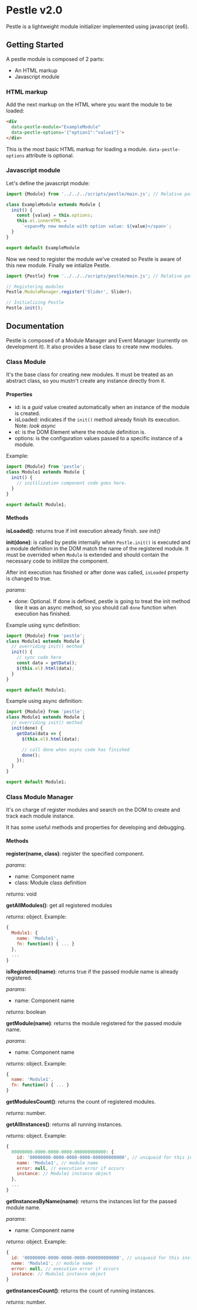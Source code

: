 # Pestle v2.0

Pestle is a lightweight module initializer implemented using javascript (es6).

## Getting Started

A pestle module is composed of 2 parts:
* An HTML markup
* Javascript module

### HTML markup
Add the next markup on the HTML where you want the module to be loaded:
```html
<div
  data-pestle-module="ExampleModule"
  data-pestle-options='{"option1":"value1"}'>
</div>
```
This is the most basic HTML markup for loading a module. `data-pestle-options` attribute is optional.

### Javascript module
Let's define the javascript module:

```javascript
import {Module} from '../../../scripts/pestle/main.js'; // Relative path to the pestle main file.

class ExampleModule extends Module {
  init() {
    const {value} = this.options;
    this.el.innerHTML = 
      `<span>My new module with option value: ${value}</span>`;
  }
}

export default ExampleModule
```

Now we need to register the module we've created so Pestle is aware of this new module. Finally we intialize Pestle.

```javascript
import {Pestle} from '../../../scripts/pestle/main.js'; // Relative path to the pestle main file.

// Registering modules
Pestle.ModuleManager.register('Slider', Slider);

// Initializing Pestle
Pestle.init();
```

## Documentation

Pestle is composed of a Module Manager and Event Manager (currently on development it). It also provides a base class to create new modules.

### Class Module

It's the base class for creating new modules. It must be treated as an abstract class, so you mustn't create any instance directly from it.

#### Properties

* id: is a *guid* value created automatically when an instance of the module is created.
* isLoaded: indicates if the `init()` method already finish its execution. Note: *look async*
* el: is the DOM Element where the module definition is.
* options: is the configuration values passed to a specific instance of a module.

Example:

```javascript
import {Module} from 'pestle';
class Module1 extends Module {
  init() {
    // initilization component code goes here.
  }
}

export default Module1;
```

#### Methods

**isLoaded()**: returns true if init execution already finish. *see init()*

**init(done)**: is called by pestle internally when `Pestle.init()` is executed and a module definition in the DOM match the name of the registered module. It must be overrided when `Module` is extended and should contain the necessary code to initilize the component.

After init execution has finished or after done was called, `isLoaded` property is changed to true.

*params*:
* done: Optional. If done is defined, pestle is going to treat the init method like it was an async method, so you should call `done` function when execution has finished.

Example using sync definition:

```javascript
import {Module} from 'pestle';
class Module1 extends Module {
  // overriding init() method
  init() {
    // sync code here
    const data = getData();
    $(this.el).html(data);
  }
}

export default Module1;
```

Example using async definition:
```javascript
import {Module} from 'pestle';
class Module1 extends Module {
  // overriding init() method
  init(done) {
    getData(data => {
      $(this.el).html(data);

      // call done when async code has finished
      done();
    });
  }
}

export default Module1;
```


### Class Module Manager

It's on charge of register modules and search on the DOM to create and track each module instance.

It has some useful methods and properties for developing and debugging.

#### Methods

**register(name, class)**: register the specified component.

*params*:
* name: Component name
* class: Module class definition

*returns*: void

**getAllModules()**: get all registered modules

*returns*: object. Example:
```javascript
{
  Module1: {
    name: 'Module1',
    fn: function() { ... }
  },
  ...
}
```

**isRegistered(name)**: returns true if the passed module name is already registered.

*params*:
* name: Component name

*returns*: boolean

**getModule(name)**: returns the module registered for the passed module name.

*params*:
* name: Component name

*returns*: object. Example:
```javascript
{
  name: 'Module1',
  fn: function() { ... }
}
```

**getModulesCount()**: returns the count of registered modules.

*returns*: number.

**getAllInstances()**: returns all running instances.

*returns*: object. Example:
```javascript
{
  00000000-0000-0000-0000-000000000000: {
    id: '00000000-0000-0000-0000-000000000000', // uniqueid for this instance
    name: 'Module1', // module name
    error: null, // execution error if occurs
    instance: // Module1 instance object
  },
  ...
}
```

**getInstancesByName(name)**: returns the instances list for the passed module name.

*params*:
* name: Component name

*returns*: object. Example:
```javascript
{
  id: '00000000-0000-0000-0000-000000000000', // uniqueid for this instance
  name: 'Module1', // module name
  error: null, // execution error if occurs
  instance: // Module1 instance object
}
```

**getInstancesCount()**: returns the count of running instances.

*returns*: number.
